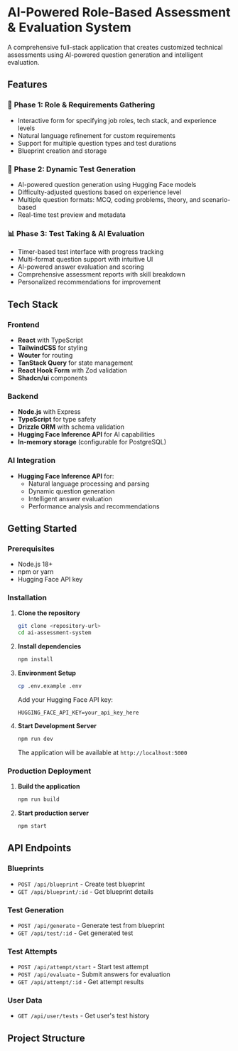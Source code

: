 # AI-Powered Role-Based Assessment & Evaluation System

A comprehensive full-stack application that creates customized technical assessments using AI-powered question generation and intelligent evaluation.

## Features

### 🎯 **Phase 1: Role & Requirements Gathering**
- Interactive form for specifying job roles, tech stack, and experience levels
- Natural language refinement for custom requirements
- Support for multiple question types and test durations
- Blueprint creation and storage

### 🔧 **Phase 2: Dynamic Test Generation**
- AI-powered question generation using Hugging Face models
- Difficulty-adjusted questions based on experience level
- Multiple question formats: MCQ, coding problems, theory, and scenario-based
- Real-time test preview and metadata

### 📊 **Phase 3: Test Taking & AI Evaluation**
- Timer-based test interface with progress tracking
- Multi-format question support with intuitive UI
- AI-powered answer evaluation and scoring
- Comprehensive assessment reports with skill breakdown
- Personalized recommendations for improvement

## Tech Stack

### Frontend
- **React** with TypeScript
- **TailwindCSS** for styling
- **Wouter** for routing
- **TanStack Query** for state management
- **React Hook Form** with Zod validation
- **Shadcn/ui** components

### Backend
- **Node.js** with Express
- **TypeScript** for type safety
- **Drizzle ORM** with schema validation
- **Hugging Face Inference API** for AI capabilities
- **In-memory storage** (configurable for PostgreSQL)

### AI Integration
- **Hugging Face Inference API** for:
  - Natural language processing and parsing
  - Dynamic question generation
  - Intelligent answer evaluation
  - Performance analysis and recommendations

## Getting Started

### Prerequisites
- Node.js 18+ 
- npm or yarn
- Hugging Face API key

### Installation

1. **Clone the repository**
   ```bash
   git clone <repository-url>
   cd ai-assessment-system
   ```

2. **Install dependencies**
   ```bash
   npm install
   ```

3. **Environment Setup**
   ```bash
   cp .env.example .env
   ```
   
   Add your Hugging Face API key:
   ```env
   HUGGING_FACE_API_KEY=your_api_key_here
   ```

4. **Start Development Server**
   ```bash
   npm run dev
   ```

   The application will be available at `http://localhost:5000`

### Production Deployment

1. **Build the application**
   ```bash
   npm run build
   ```

2. **Start production server**
   ```bash
   npm start
   ```

## API Endpoints

### Blueprints
- `POST /api/blueprint` - Create test blueprint
- `GET /api/blueprint/:id` - Get blueprint details

### Test Generation
- `POST /api/generate` - Generate test from blueprint
- `GET /api/test/:id` - Get generated test

### Test Attempts
- `POST /api/attempt/start` - Start test attempt
- `POST /api/evaluate` - Submit answers for evaluation
- `GET /api/attempt/:id` - Get attempt results

### User Data
- `GET /api/user/tests` - Get user's test history

## Project Structure

